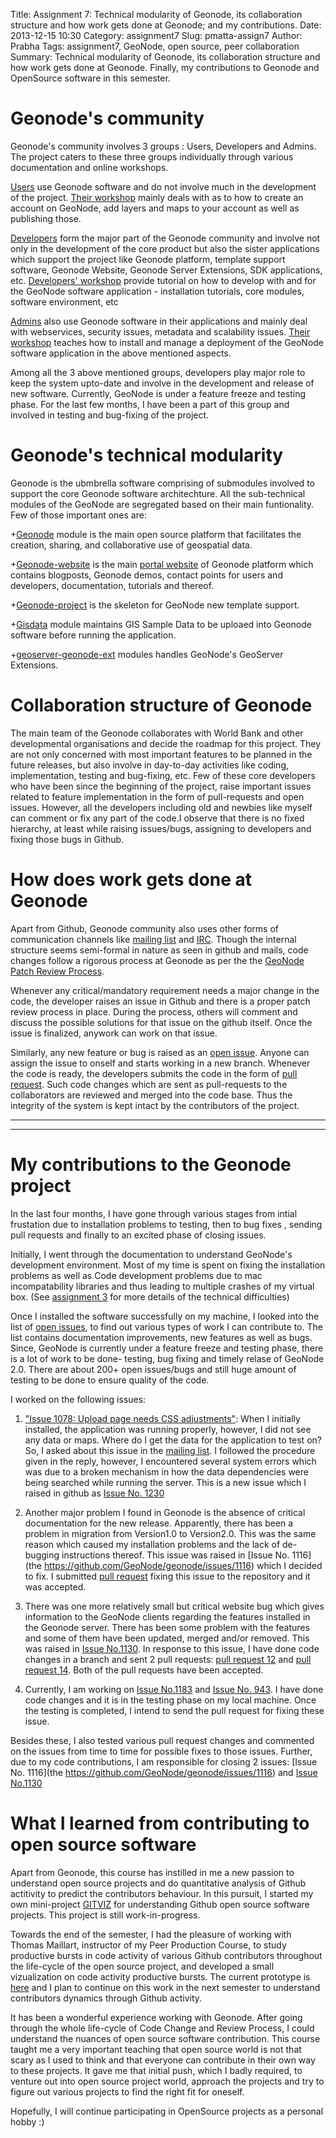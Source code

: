 Title: Assignment 7: Technical modularity of Geonode, its collaboration structure and how work gets done at Geonode; and my contributions.
Date: 2013-12-15 10:30
Category: assignment7
Slug: pmatta-assign7
Author: Prabha
Tags: assignment7, GeoNode, open source, peer collaboration
Summary: Technical modularity of Geonode, its collaboration structure and how work gets done at Geonode. Finally, my contributions to Geonode and OpenSource software in this semester.

# Geonode's community  
Geonode's community involves 3 groups : Users, Developers and Admins. The project caters to these three groups individually through various documentation and online workshops. 

[Users](http://geonode.org/user_features.html) use Geonode software and do not involve much in the development of the project. [Their workshop](http://docs.geonode.org/en/latest/tutorials/users/index.html#users) mainly deals with as to how to create an account on GeoNode, add layers and maps to your account as well as publishing those.

[Developers](http://geonode.org/dev_features.html) form the major part of the Geonode community and involve not only in the development of the core product but also the sister applications which support the project like Geonode platform, template support software, Geonode Website, Geonode Server Extensions, SDK applications, etc. [Developers' workshop](http://docs.geonode.org/en/latest/tutorials/devel/index.html#devel) provide tutorial on how to develop with and for the GeoNode software application - installation tutorials, core modules, software environment, etc

[Admins](http://geonode.org/admin_features.html) also use Geonode software in their applications and mainly deal with webservices, security issues, metadata and scalability issues. [Their workshop](http://docs.geonode.org/en/latest/tutorials/admin/index.html#admin) teaches how to install and manage a deployment of the GeoNode software application in the above mentioned aspects.

Among all the 3 above mentioned groups, developers play major role to keep the system upto-date and involve in the development and release of new software. Currently, GeoNode is under a feature freeze and testing phase. For the last few months, I have been a part of this group and involved in testing and bug-fixing of the project.


# Geonode's technical modularity
 Geonode is the ubmbrella software comprising of submodules involved to support the core Geonode software architechture. All the  sub-technical modules of the GeoNode are segregated based on their main funtionality. Few of those important ones are:

+[Geonode](https://github.com/GeoNode/geonode) module is the main open source platform that facilitates the creation, sharing, and collaborative use of geospatial data. 

+[Geonode-website](https://github.com/GeoNode/geonode.github.com) is the main [portal website](http://geonode.org/) of Geonode platform which contains blogposts, Geonode demos, contact points for users and developers, documentation, tutorials and thereof.

+[Geonode-project](https://github.com/GeoNode/geonode-project) is the skeleton for GeoNode new template support.

+[Gisdata](https://github.com/GeoNode/gisdata) module maintains GIS Sample Data to be uploaed into Geonode software before running the application.

+[geoserver-geonode-ext](https://github.com/GeoNode/geoserver-geonode-ext) modules handles GeoNode's GeoServer Extensions.

# Collaboration structure of Geonode
The main team of the Geonode collaborates with World Bank and other developmental organisations and decide the roadmap for this project. They are not only concerned with most important features to be planned in the future releases, but also involve in day-to-day activities like coding, implementation, testing and bug-fixing, etc. Few of these core developers who have been since the beginning of the project, raise important issues related to feature implementation in the form of pull-requests and open issues. However, all the developers including old and newbies like myself can comment or fix any part of the code.I observe that there is no fixed hierarchy, at least while raising issues/bugs, assigning to developers and fixing those bugs in Github.

# How does work gets done at Geonode
Apart from Github, Geonode community also uses other forms of communication channels like [mailing list](https://groups.google.com/a/opengeo.org/forum/#!forum/geonode-dev) and [IRC](irc://irc.freenode.net/geonode). Though the internal structure seems semi-formal in nature as seen in github and mails, code changes follow a rigorous process at Geonode as per the the [GeoNode Patch Review Process]( https://github.com/GeoNode/geonode/wiki/Patch-Review-Process).

Whenever any critical/mandatory requirement needs a major change in the code, the developer raises an issue in Github and there is a proper patch review process in place. During the process, others will comment and discuss the possible solutions for that issue on the github itself. Once the issue is finalized, anywork can work on that issue. 

Similarly, any new feature or bug is raised as an [open issue](https://github.com/geonode/geonode/issues?labels=&milestone=4&page=1&state=open). Anyone can assign the issue to onself and starts working in a new branch. Whenever the code is ready, the developers submits the code in the form of [pull request](https://github.com/GeoNode/geonode/pulls). Such code changes which are sent as pull-requests to the collaborators are reviewed and merged into the code base.
Thus the integrity of the system is kept intact by the contributors of the project.

---
---

# My contributions to the Geonode project

In the last four months, I have gone through various stages from intial frustation due to installation problems to testing, then to bug fixes , sending pull requests and finally to an excited phase of closing issues.

 Initially, I went through the documentation to understand GeoNode's development environment. Most of my time is spent on fixing the installation problems as well as Code development problems due to mac incompatability libraries and thus leading to multiple crashes of my virtual box. (See [assignment 3](http://courses.ischool.berkeley.edu/i290m-ocpp/site/article/pmatta-assign3.html) for more details of the technical difficulties)

Once I installed the software successfully on my machine, I looked into the list of [open issues](https://github.com/geonode/geonode/issues?labels=&milestone=4&page=1&state=open), to find out various types of work I can contribute to. The list contains documentation improvements, new features as well as bugs. Since, GeoNode is currently under a feature freeze and testing phase, there is a lot of work to be done- testing, bug fixing and timely relase of GeoNode 2.0. There are about 200+ open issues/bugs and still huge amount of testing to be done to ensure quality of the code.

I worked on the following issues:

1. ["Issue 1078: Upload page needs CSS adjustments"](https://github.com/GeoNode/geonode/issues/1078): When I initially installed, the application was running properly, however, I did not see any data or maps. Where do I get the data for the application to test on? So, I asked about this issue in the [mailing list](https://groups.google.com/a/opengeo.org/forum/#!topic/geonode-dev/9gVUVKiAxwA). I followed the procedure given in the reply, however, I encountered several system errors which was due to a broken mechanism in how the data dependencies were being searched while running the server. This is a new issue which I raised in github as [Issue No. 1230](https://github.com/GeoNode/geonode/issues/1230)

2. Another major problem I found in Geonode is the absence of critical documentation for the new release. Apparently, there has been a problem in migration from Version1.0 to Version2.0. This was the same reason which caused my installation problems and the lack of de-bugging instructions thereof. This issue was raised in [Issue No. 1116](the https://github.com/GeoNode/geonode/issues/1116) which I decided to fix. I submitted [pull request](https://github.com/GeoNode/geonode.github.com/pull/13) fixing this issue to the repository and it was accepted.

3. There was one more relatively small but critical website bug which gives information to the GeoNode clients regarding the features installed in the Geonode server. There has been some problem with the features and some of them have been updated, merged and/or removed.  This was raised in [Issue No.1130](https://github.com/GeoNode/geonode/issues/1130). In response to this issue, I have done code changes in a branch and sent 2 pull requests: [pull request 12](https://github.com/GeoNode/geonode.github.com/pull/12) and [pull request 14](https://github.com/GeoNode/geonode.github.com/pull/14). Both of the pull requests have been accepted.

4. Currently, I am working on [Issue No.1183](https://github.com/GeoNode/geonode/issues/1183) and [Issue No. 943](https://github.com/GeoNode/geonode/issues/943). I have done code changes and it is in the testing phase on my local machine. Once the testing is completed, I intend to send the pull request for fixing these issue.

Besides these, I also tested various pull request changes and commented on the issues from time to time for possible fixes to those issues. Further, due to my code contributions, I am responsible for closing 2 issues: [Issue No. 1116](the https://github.com/GeoNode/geonode/issues/1116) and [Issue No.1130](https://github.com/GeoNode/geonode/issues/1130)


# What I learned from contributing to open source software
Apart from Geonode, this course has instilled in me a new passion to understand open source projects and do quantitative analysis of Github actitivity to predict the contributors behaviour. In this pursuit, I started my own mini-project [GITVIZ](http://people.ischool.berkeley.edu/~prabha.matta/gitviz/) for understanding Github open source software projects. This project is still work-in-progress.

Towards the end of the semester, I had the pleasure of working with Thomas Maillart, instructor of my Peer Production Course, to study productive bursts in code activity of various Github contributors throughout the life-cycle of the open source project, and developed a small vizualization on code activity productive bursts. The current prototype is [here](http://people.ischool.berkeley.edu/~prabha.matta/prod_bursts/) and I plan to continue on this work in the next semester to understand contributors dynamics through Github activity.

It has been a wonderful experience working with Geonode. After going through the whole life-cycle of Code Change and Review Process, I could understand the nuances of open source software contribution. This course taught me a very important teaching that open source world is not that scary as I used to think and that everyone can contribute in their own way to these projects. It gave me that initial push, which I badly required, to venture out into open source project world, approach the projects and try to figure out various projects to find the right fit for oneself.

Hopefully, I will continue participating in OpenSource projects as a personal hobby :)

